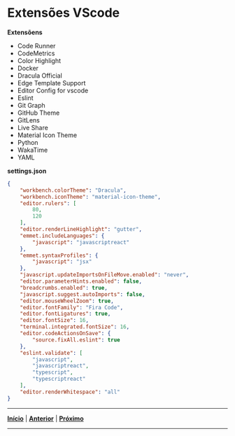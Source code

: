 # Extensões VScode

**Extensõens**
* Code Runner
* CodeMetrics
* Color Highlight
* Docker
* Dracula Official
* Edge Template Support
* Editor Config for vscode
* Eslint
* Git Graph
* GitHub Theme
* GitLens
* Live Share
* Material Icon Theme
* Python
* WakaTime
* YAML

**settings.json**
```json
{
    "workbench.colorTheme": "Dracula",
    "workbench.iconTheme": "material-icon-theme",
    "editor.rulers": [
        80,
        120
    ],
    "editor.renderLineHighlight": "gutter",
    "emmet.includeLanguages": {
        "javascript": "javascriptreact"
    },
    "emmet.syntaxProfiles": {
        "javascript": "jsx"
    },
    "javascript.updateImportsOnFileMove.enabled": "never",
    "editor.parameterHints.enabled": false,
    "breadcrumbs.enabled": true,
    "javascript.suggest.autoImports": false,
    "editor.mouseWheelZoom": true,
    "editor.fontFamily": "Fira Code",
    "editor.fontLigatures": true,
    "editor.fontSize": 16,
    "terminal.integrated.fontSize": 16,
    "editor.codeActionsOnSave": {
        "source.fixAll.eslint": true
    },
    "eslint.validate": [
        "javascript",
        "javascriptreact",
        "typescript",
        "typescriptreact"
    ],
    "editor.renderWhitespace": "all"
}
```
---

[**Início**](https://github.com/matheusF23/configurations#configura%C3%A7%C3%B5es-p%C3%B3s-instala%C3%A7%C3%A3o-ubuntu) | [**Anterior**](https://github.com/matheusF23/configurations/blob/master/pycharm.md) | [**Próximo**](https://github.com/matheusF23/configurations/blob/master/docker.md)

---
